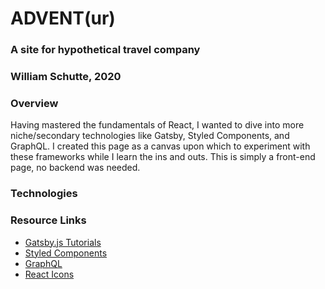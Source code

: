 # ADVENT(ur)
### A site for hypothetical travel company
### William Schutte, 2020

### Overview
Having mastered the fundamentals of React, I wanted to dive into more niche/secondary technologies like Gatsby, Styled Components,
and GraphQL. I created this page as a canvas upon which to experiment with these frameworks while I learn the ins and outs. 
This is simply a front-end page, no backend was needed.

### Technologies

### Resource Links
* [Gatsby.js Tutorials](https://www.gatsbyjs.com/tutorial/)
* [Styled Components](https://styled-components.com/docs/basics#getting-started)
* [GraphQL](https://graphql.org/learn/)
* [React Icons](https://react-icons.github.io/)
